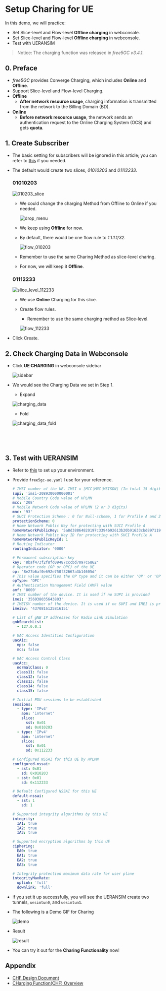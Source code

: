 # Setup Charing for UE

In this demo, we will practice:

- Set Slice-level and Flow-level **Offline charging** in webconsole.
- Set Slice-level and Flow-level **Offline charging** in webconsole.
- Test with UERANSIM 



> Notice:
> The charging function was released in *free5GC v3.4.1*.



## 0. Preface

- *free5GC* provides Converge Charging, which includes **Online** and **Offline**.  
- Support Slice-level and Flow-level Charging.
- **Offline**
    - **After network resource usage**, charging information is transmitted from the network to the Billing Domain (BD).
- **Online**
    - **Before network resource usage**, the network sends an authentication request to the Online Charging System (OCS) and gets **quota**.



## 1. Create Subscriber

- The basic setting for subscribers will be ignored in this article; you can refer to [this](./../Webconsole/Create-Subscriber-via-webconsole.md) if you needed. 

- The default would create two slices, *01010203* and *01112233*.

    ### 01010203

    ![010203_slice](./images/slice_level_010203.png)

    - We could change the charging Method from Offline to Online if you needed. 

        ![drop_menu](./images/drop_down_menu.png)

    - We keep using **Offline** for now.

    - By default, there would be one flow rule to *1.1.1.1/32*.

        ![flow_010203](./images/flow_010203.png)

    - Remember to use the same Charing Method as slice-level charing. 

    - For now, we will keep it **Offline**. 

    ### 01112233

    ![slice_level_112233](./images/slice_level_112233.png)

    - We use **Online** Charging for this slice.

    - Create flow rules.

        - Remember to use the same charging method as Slice-level.

        ![flow_112233](./images/flow_112233.png)

- Click Create.

    

## 2. Check Charging Data in Webconsole

- Click **UE CHARGING** in webconsole sidebar

    ![sidebar](./images/sidebar.png)

- We would see the Charging Data we set in Step 1. 

    - Expand

    ![charging_data](./images/charging_data_expand.png)

    - Fold

    ![charging_data_fold](./images/charging_data_fold.png)

​    

​		

## 3. Test with UERANSIM 

- Refer to [this](./../5-install-ueransim.md) to set up your environment.

- Provide `free5gc-ue.yaml` I use for your reference.

    ```yaml
    # IMSI number of the UE. IMSI = [MCC|MNC|MSISDN] (In total 15 digits)
    supi: 'imsi-208930000000001'
    # Mobile Country Code value of HPLMN
    mcc: '208'
    # Mobile Network Code value of HPLMN (2 or 3 digits)
    mnc: '93'
    # SUCI Protection Scheme : 0 for Null-scheme, 1 for Profile A and 2 for Profile B
    protectionScheme: 0
    # Home Network Public Key for protecting with SUCI Profile A
    homeNetworkPublicKey: '5a8d38864820197c3394b92613b20b91633cbd897119273bf8e4a6f4eec0a650'
    # Home Network Public Key ID for protecting with SUCI Profile A
    homeNetworkPublicKeyId: 1
    # Routing Indicator
    routingIndicator: '0000'
    
    # Permanent subscription key
    key: '8baf473f2f8fd09487cccbd7097c6862'
    # Operator code (OP or OPC) of the UE
    op: '8e27b6af0e692e750f32667a3b14605d'
    # This value specifies the OP type and it can be either 'OP' or 'OPC'
    opType: 'OPC'
    # Authentication Management Field (AMF) value
    amf: '8000'
    # IMEI number of the device. It is used if no SUPI is provided
    imei: '356938035643803'
    # IMEISV number of the device. It is used if no SUPI and IMEI is provided
    imeiSv: '4370816125816151'
    
    # List of gNB IP addresses for Radio Link Simulation
    gnbSearchList:
      - 127.0.0.1
    
    # UAC Access Identities Configuration
    uacAic:
      mps: false
      mcs: false
    
    # UAC Access Control Class
    uacAcc:
      normalClass: 0
      class11: false
      class12: false
      class13: false
      class14: false
      class15: false
    
    # Initial PDU sessions to be established
    sessions:
      - type: 'IPv4'
        apn: 'internet'
        slice:
          sst: 0x01
          sd: 0x010203
      - type: 'IPv4'
        apn: 'internet'
        slice:
          sst: 0x01
          sd: 0x112233
    
    # Configured NSSAI for this UE by HPLMN
    configured-nssai:
      - sst: 0x01
        sd: 0x010203
      - sst: 0x01
        sd: 0x112233
    
    # Default Configured NSSAI for this UE
    default-nssai:
      - sst: 1
        sd: 1
    
    # Supported integrity algorithms by this UE
    integrity:
      IA1: true
      IA2: true
      IA3: true
    
    # Supported encryption algorithms by this UE
    ciphering:
      EA0: true
      EA1: true
      EA2: true
      EA3: true
    
    # Integrity protection maximum data rate for user plane
    integrityMaxRate:
      uplink: 'full'
      downlink: 'full'
    ```

- If you set it up successfully, you will see the UERANSIM create two tunnels, `uesimtun0`, and `uesimtun1`.

- The following is a Demo GIF for Charing

    ![demo](./images/demo.gif)

- Result

    ![result](./images/result.png)

- You can try it out for the **Charing Functionality** now!



## Appendix

- [CHF Design Document](./../Chf/design.md)
- [CHarging Function(CHF) Overview](./../../blog/20230913/20230913.md)
